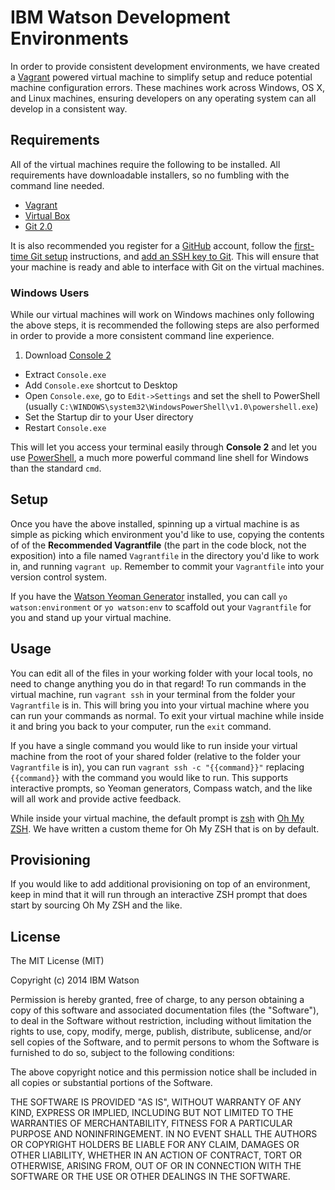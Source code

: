 # IBM Watson Development Environments

In order to provide consistent development environments, we have created a [Vagrant](https://www.vagrantup.com/) powered virtual machine to simplify setup and reduce potential machine configuration errors. These machines work across Windows, OS X, and Linux machines, ensuring developers on any operating system can all develop in a consistent way.

## Requirements

All of the virtual machines require the following to be installed. All requirements have downloadable installers, so no fumbling with the command line needed.

* [Vagrant](https://www.vagrantup.com/downloads.html)
* [Virtual Box](https://www.virtualbox.org/wiki/Downloads)
* [Git 2.0](http://git-scm.com/downloads)

It is also recommended you register for a [GitHub](https://github.com/) account, follow the [first-time Git setup](http://git-scm.com/book/en/v2/Getting-Started-First-Time-Git-Setup) instructions, and [add an SSH key to Git](https://github.com/settings/ssh). This will ensure that your machine is ready and able to interface with Git on the virtual machines.

### Windows Users

While our virtual machines will work on Windows machines only following the above steps, it is recommended the following steps are also performed in order to provide a more consistent command line experience.

1. Download [Console 2](http://sourceforge.net/projects/console/files/)
* Extract `Console.exe`
* Add `Console.exe` shortcut to Desktop
* Open `Console.exe`, go to `Edit->Settings` and set the shell to PowerShell (usually `C:\WINDOWS\system32\WindowsPowerShell\v1.0\powershell.exe`)
* Set the Startup dir to your User directory
* Restart `Console.exe`

This will let you access your terminal easily through **Console 2** and let you use [PowerShell](http://en.wikipedia.org/wiki/Windows_PowerShell), a much more powerful command line shell for Windows than the standard `cmd`.

## Setup

Once you have the above installed, spinning up a virtual machine is as simple as picking which environment you'd like to use, copying the contents of of the **Recommended Vagrantfile** (the part in the code block, not the exposition) into a file named `Vagrantfile` in the directory you'd like to work in, and running `vagrant up`. Remember to commit your `Vagrantfile` into your version control system.

If you have the [Watson Yeoman Generator](https://github.com/IBM-Watson/generator-watson) installed, you can call `yo watson:environment` or `yo watson:env` to scaffold out your `Vagrantfile` for you and stand up your virtual machine.

## Usage

You can edit all of the files in your working folder with your local tools, no need to change anything you do in that regard! To run commands in the virtual machine, run `vagrant ssh` in your terminal from the folder your `Vagrantfile` is in. This will bring you into your virtual machine where you can run your commands as normal. To exit your virtual machine while inside it and bring you back to your computer, run the `exit` command.

If you have a single command you would like to run inside your virtual machine from the root of your shared folder (relative to the folder your `Vagrantfile` is in), you can run `vagrant ssh -c "{{command}}"` replacing `{{command}}` with the command you would like to run. This supports interactive prompts, so Yeoman generators, Compass watch, and the like will all work and provide active feedback.

While inside your virtual machine, the default prompt is [zsh](http://www.zsh.org/) with [Oh My ZSH](https://github.com/robbyrussell/oh-my-zsh). We have written a custom theme for Oh My ZSH that is on by default.

## Provisioning

If you would like to add additional provisioning on top of an environment, keep in mind that it will run through an interactive ZSH prompt that does start by sourcing Oh My ZSH and the like.

## License

The MIT License (MIT)

Copyright (c) 2014 IBM Watson

Permission is hereby granted, free of charge, to any person obtaining a copy
of this software and associated documentation files (the "Software"), to deal
in the Software without restriction, including without limitation the rights
to use, copy, modify, merge, publish, distribute, sublicense, and/or sell
copies of the Software, and to permit persons to whom the Software is
furnished to do so, subject to the following conditions:

The above copyright notice and this permission notice shall be included in all
copies or substantial portions of the Software.

THE SOFTWARE IS PROVIDED "AS IS", WITHOUT WARRANTY OF ANY KIND, EXPRESS OR
IMPLIED, INCLUDING BUT NOT LIMITED TO THE WARRANTIES OF MERCHANTABILITY,
FITNESS FOR A PARTICULAR PURPOSE AND NONINFRINGEMENT. IN NO EVENT SHALL THE
AUTHORS OR COPYRIGHT HOLDERS BE LIABLE FOR ANY CLAIM, DAMAGES OR OTHER
LIABILITY, WHETHER IN AN ACTION OF CONTRACT, TORT OR OTHERWISE, ARISING FROM,
OUT OF OR IN CONNECTION WITH THE SOFTWARE OR THE USE OR OTHER DEALINGS IN THE
SOFTWARE.
